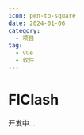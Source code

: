 ```yaml
---
icon: pen-to-square
date: 2024-01-06
category:
  - 项目
tag:
  - vue
  - 软件
---
```


# FlClash

开发中...
